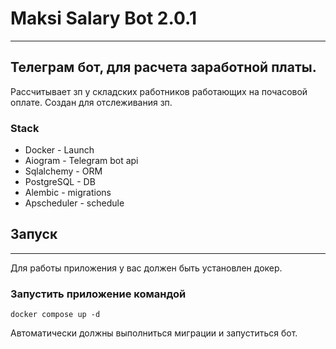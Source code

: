 # Maksi Salary Bot 2.0.1

---

## Телеграм бот, для расчета заработной платы.

Рассчитывает зп у складских работников работающих на почасовой оплате.
Создан для отслеживания зп.

### Stack
- Docker - Launch
- Aiogram - Telegram bot api
- Sqlalchemy - ORM
- PostgreSQL - DB
- Alembic - migrations
- Apscheduler - schedule

## Запуск

---

Для работы приложения у вас должен быть установлен докер.

### Запустить приложение командой

```commandline
docker compose up -d
```

Автоматически должны выполниться миграции и запуститься бот.